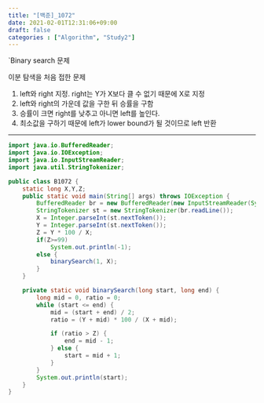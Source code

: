 ```yaml
---
title: "[백준]_1072"
date: 2021-02-01T12:31:06+09:00
draft: false
categories : ["Algorithm", "Study2"]
---
```




`Binary search 문제

이분 탐색을 처음 접한 문제

1. left와 right 지정. right는 Y가 X보다 클 수 없기 때문에 X로 지정
2. left와 right의 가운데 값을 구한 뒤 승률을 구함
3. 승률이 크면 right를 낮추고 아니면 left를 높인다.
4. 최소값을 구하기 때문에 left가 lower bound가 될 것이므로 left 반환

--- 



```java
import java.io.BufferedReader;
import java.io.IOException;
import java.io.InputStreamReader;
import java.util.StringTokenizer;

public class B1072 {
	static long X,Y,Z;
	public static void main(String[] args) throws IOException {
		BufferedReader br = new BufferedReader(new InputStreamReader(System.in));
		StringTokenizer st = new StringTokenizer(br.readLine());
		X = Integer.parseInt(st.nextToken());
		Y = Integer.parseInt(st.nextToken());
		Z = Y * 100 / X;
		if(Z>=99)
            System.out.println(-1);
        else {
            binarySearch(1, X);
        }
    }

	private static void binarySearch(long start, long end) {
        long mid = 0, ratio = 0;
        while (start <= end) {
            mid = (start + end) / 2;
            ratio = (Y + mid) * 100 / (X + mid);

            if (ratio > Z) {
                end = mid - 1;
            } else {
                start = mid + 1;
            }
        }
        System.out.println(start);
    }
}
```
